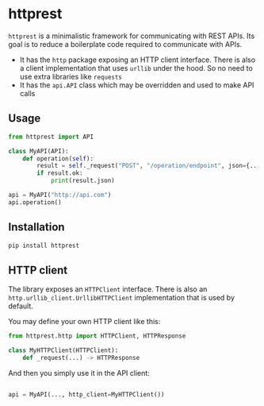 # httprest
`httprest` is a minimalistic framework for communicating with REST APIs.
Its goal is to reduce a boilerplate code required to communicate with APIs.
  * It has the `http` package exposing an HTTP client interface. There is also a client implementation that uses `urllib` under the hood. So no need to use extra libraries like `requests`
  * It has the `api.API` class which may be overridden and used to make API calls

## Usage
```python
from httprest import API

class MyAPI(API):
    def operation(self):
        result = self._request("POST", "/operation/endpoint", json={...})
        if result.ok:
            print(result.json)

api = MyAPI("http://api.com")
api.operation()
```

## Installation
```bash
pip install httprest
```


## HTTP client
The library exposes an `HTTPClient` interface.
There is also an `http.urllib_client.UrllibHTTPClient` implementation that is used by default.

You may define your own HTTP client like this:
```python
from httprest.http import HTTPClient, HTTPResponse

class MyHTTPClient(HTTPClient):
    def _request(...) -> HTTPResponse
```

And then you simply use it in the API client:
```python

api = MyAPI(..., http_client=MyHTTPClient())
```
